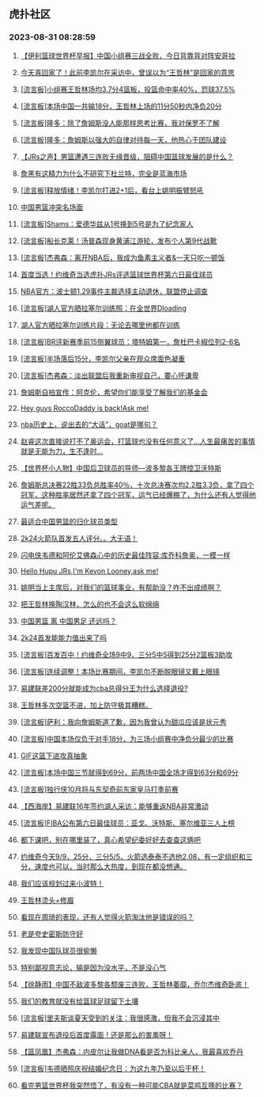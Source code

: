 ## 虎扑社区 
### 2023-08-31 08:28:59

1. [【伊利篮球世界杯早报】中国小组赛三战全败，今日背靠背对阵安哥拉](https://bbs.hupu.com/61913655.html)

2. [今天真回家了！此前李凯尔在采访中，曾误以为“王哲林”是回家的意思](https://bbs.hupu.com/61910530.html)

3. [[流言板]小组赛王哲林场均3.7分4篮板，投篮命中率40%，罚球37.5%](https://bbs.hupu.com/61911959.html)

4. [[流言板]本场中国一共输18分，王哲林上场的11分50秒内净负20分](https://bbs.hupu.com/61911734.html)

5. [[流言板]隆多：除了詹姆斯没人能那样思考比赛，我对保罗不了解](https://bbs.hupu.com/61912337.html)

6. [[流言板]隆多：詹姆斯以强大的自律对待每一天，他热心于团队建设](https://bbs.hupu.com/61913057.html)

7. [【JRs之声】男篮遭遇三连败无缘晋级，阻碍中国篮球发展的是什么？](https://bbs.hupu.com/61914471.html)

8. [詹黑有这精力为什么不研究下杜兰特，完全是蓝海市场](https://bbs.hupu.com/61915385.html)

9. [[流言板]释放情绪！李凯尔打进2+1后，看台上姚明振臂怒吼](https://bbs.hupu.com/61908325.html)

10. [中国男篮冲突名场面](https://bbs.hupu.com/61905391.html)

11. [[流言板]Shams：爱德华兹从1号换到5号是为了纪念家人](https://bbs.hupu.com/61915758.html)

12. [[流言板]船长克莱！汤普森现身黄浦江游轮，发布个人第9代战靴](https://bbs.hupu.com/61915712.html)

13. [[流言板]杰弗森：离开NBA后，我成为鱼素主义者&一天只吃一顿饭](https://bbs.hupu.com/61904984.html)

14. [首度当选！约维奇当选虎扑JRs评选篮球世界杯第六日最佳球员](https://bbs.hupu.com/61915821.html)

15. [NBA官方：波士顿1.29事件主裁选择主动退休，联盟停止调查](https://bbs.hupu.com/61915442.html)

16. [[流言板]湖人官方晒拉塞尔训练照：在全世界Dloading](https://bbs.hupu.com/61915763.html)

17. [湖人官方晒拉塞尔训练片段：无论去哪里他都在训练](https://bbs.hupu.com/61915542.html)

18. [[流言板]BR评新赛季前15侧翼球员：塔特姆第一，詹杜巴卡椒位列2-6名](https://bbs.hupu.com/61904155.html)

19. [[流言板]半场落后15分，李凯尔父亲在观众席面色凝重](https://bbs.hupu.com/61908072.html)

20. [[流言板]杰弗森：淡出联盟后我重新审视自己，要心怀谦卑](https://bbs.hupu.com/61915702.html)

21. [詹姆斯自拍宣传：阿克伦，希望你们能享受了解我们的基金会](https://bbs.hupu.com/61915876.html)

22. [Hey guys RoccoDaddy is back!Ask me!](https://bbs.hupu.com/61903591.html)

23. [nba历史上，说出去的“大话”，goat是哪句？](https://bbs.hupu.com/61915640.html)

24. [赵睿这次直接说打不了奥运会，打篮球也没有任何意义了…人生最痛苦的事情就是无能为力，生不逢时…](https://bbs.hupu.com/61914348.html)

25. [【世界杯小人物】中国后卫球员的导师—波多黎各王牌控卫沃特斯](https://bbs.hupu.com/61914632.html)

26. [詹姆斯总决赛22胜33负总胜率40％，十次总决赛次均2.2胜3.3负，拿了四个冠军，这种胜率居然还拿了四个冠军，运气已经爆棚了，为什么还有人觉得他运气差呢。](https://bbs.hupu.com/61915394.html)

27. [最适合中国男篮的归化球员类型](https://bbs.hupu.com/61915425.html)

28. [2k24火箭队首发五人评分。。大无语！](https://bbs.hupu.com/61915583.html)

29. [闪电侠韦德和阿伦艾佛森心中的历史最佳阵容:库乔科詹奥，一模一样](https://bbs.hupu.com/61915461.html)

30. [Hello Hupu JRs,I'm Kevon Looney,ask me!](https://bbs.hupu.com/61902817.html)

31. [姚明当上主席后，对我们的篮球事业，有帮助没？咋不出成绩啊？](https://bbs.hupu.com/61915464.html)

32. [把王哲林换陶汉林，怎么的也不会这么软绵绵](https://bbs.hupu.com/61915329.html)

33. [中国男篮 离 中国男足 还远吗？](https://bbs.hupu.com/61915444.html)

34. [2k24首发能能力值出来了吗](https://bbs.hupu.com/61915397.html)

35. [[流言板]百发百中！约维奇全场9中9，三分5中5得到25分2篮板3助攻](https://bbs.hupu.com/61904332.html)

36. [[流言板]连续调整！本场比赛期间，李凯尔不断脱眼镜又戴上眼镜](https://bbs.hupu.com/61908290.html)

37. [易建联差200分就能成为cba总得分王为什么选择退役?](https://bbs.hupu.com/61902854.html)

38. [王哲林多次空篮不进，加上防守极其糟糕。](https://bbs.hupu.com/61914648.html)

39. [[流言板]萨利：我向詹姆斯道了歉，因为我曾认为甜瓜应该是状元秀](https://bbs.hupu.com/61902863.html)

40. [[流言板]中国本场仅负于对手18分，为三场小组赛中净负分最少的比赛](https://bbs.hupu.com/61911074.html)

41. [GIF这篮下进攻真抽象](https://bbs.hupu.com/61908748.html)

42. [[流言板]本场中国三节就得到69分，前两场中国全场才得到63分和69分](https://bbs.hupu.com/61908916.html)

43. [[流言板]独行侠10月将与东契奇前东家皇马打季前赛](https://bbs.hupu.com/61913559.html)

44. [【西海岸】易建联16年签约湖人采访：能够重返NBA非常激动](https://bbs.hupu.com/61901733.html)

45. [[流言板]FIBA公布第六日最佳球员：亚戈、沃特斯、塞尔维亚三人上榜](https://bbs.hupu.com/61914371.html)

46. [都下课吧，别在哪里装了，真心希望纪委好好去查查这俩吧](https://bbs.hupu.com/61914522.html)

47. [约维奇今天9/9，25分，三分5/5，火箭选泰泰不选他2.08，有一定组织和三分，速度也可以，当时那么大热度，到现在都没想通。](https://bbs.hupu.com/61908042.html)

48. [我们应该规划过来小波特！](https://bbs.hupu.com/61911092.html)

49. [王哲林烫头+修眉](https://bbs.hupu.com/61910739.html)

50. [看现在周琦的表现，还有人觉得火箭淘汰他是错误的吗？](https://bbs.hupu.com/61909836.html)

51. [老是夸史密斯防守好](https://bbs.hupu.com/61914028.html)

52. [我发现中国队球员很偷懒](https://bbs.hupu.com/61912532.html)

53. [特别鄙视意志论，输是因为没水平，不是没心气](https://bbs.hupu.com/61913097.html)

54. [【徐静雨】中国不敌波多黎各颓废三连败，王哲林萎靡，乔尔杰维奇卧底！](https://bbs.hupu.com/61914290.html)

55. [我们的教育就没有给篮球足球留下土壤](https://bbs.hupu.com/61910682.html)

56. [[流言板]里夫斯谈夏天受到的关注：我很感激，但我不会沉浸其中](https://bbs.hupu.com/61907716.html)

57. [易建联宣布退役后首度露面！还是那么的害羞呀！](https://bbs.hupu.com/61902034.html)

58. [【篮凤凰】杰弗森：内皮尔让我做DNA看是否为科比亲人，我最喜欢乔丹](https://bbs.hupu.com/61902358.html)

59. [[流言板]韦德晒照庆祝结婚纪念日：为这九年乃至以后干杯！](https://bbs.hupu.com/61913829.html)

60. [看完男篮世界杯我突然悟了，有没有一种可能CBA就是菜鸡互啄的比赛？](https://bbs.hupu.com/61915136.html)


